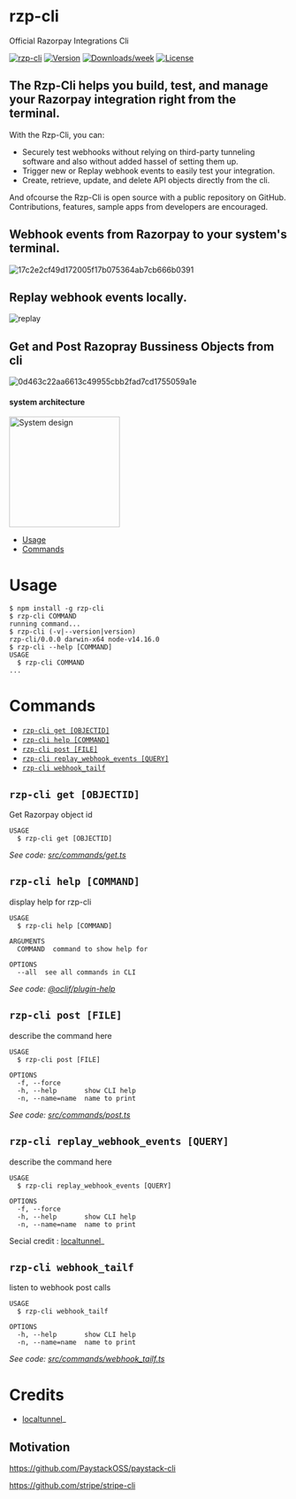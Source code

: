 

rzp-cli 
=======

Official Razorpay Integrations Cli

[![rzp-cli](https://img.shields.io/static/v1?label=cli&message=razorpay&color=%3CCOLOR%3E)](http://razorpay.com/)
[![Version](https://img.shields.io/npm/v/rzp-cli.svg)](https://npmjs.org/package/rzp-cli)
[![Downloads/week](https://img.shields.io/npm/dw/rzp-cli.svg)](https://npmjs.org/package/rzp-cli)
[![License](https://img.shields.io/npm/l/rzp-cli.svg)](https://github.com/ayush-razorpay/rzp-cli/blob/master/package.json)




## The Rzp-Cli helps you build, test, and manage your Razorpay integration right from the terminal.

With the Rzp-Cli, you can:

* Securely test webhooks without relying on third-party tunneling software and also without added hassel of setting them up.
* Trigger new or Replay webhook events to easily test your integration.
* Create, retrieve, update, and delete API objects directly from the cli.

And ofcourse the Rzp-Cli is open source with a public repository on GitHub. 
Contributions, features, sample apps from developers are encouraged.

## Webhook events from Razorpay to your system's terminal.

![17c2e2cf49d172005f17b075364ab7cb666b0391](https://user-images.githubusercontent.com/78246948/113145619-4522a400-924c-11eb-8c9b-5a48f153ac51.gif)

## Replay webhook events locally. 

![replay](https://user-images.githubusercontent.com/78246948/113146920-de9e8580-924d-11eb-8c95-7e86287f77c1.gif)


## Get and Post Razopray Bussiness Objects from cli

![0d463c22aa6613c49955cbb2fad7cd1755059a1e](https://user-images.githubusercontent.com/78246948/113151917-355a8e00-9253-11eb-83e6-8d3147c67197.gif)


#### system architecture
[<img width="200" alt="System design" src="https://user-images.githubusercontent.com/78246948/113157310-67baba00-9258-11eb-8f58-4f31e30d9b67.png">](https://user-images.githubusercontent.com/78246948/113157310-67baba00-9258-11eb-8f58-4f31e30d9b67.png)

<!-- toc -->
* [Usage](#usage)
* [Commands](#commands)
<!-- tocstop -->
# Usage
<!-- usage -->
```sh-session
$ npm install -g rzp-cli
$ rzp-cli COMMAND
running command...
$ rzp-cli (-v|--version|version)
rzp-cli/0.0.0 darwin-x64 node-v14.16.0
$ rzp-cli --help [COMMAND]
USAGE
  $ rzp-cli COMMAND
...
```
<!-- usagestop -->
# Commands
<!-- commands -->
* [`rzp-cli get [OBJECTID]`](#rzp-cli-get-objectid)
* [`rzp-cli help [COMMAND]`](#rzp-cli-help-command)
* [`rzp-cli post [FILE]`](#rzp-cli-post-file)
* [`rzp-cli replay_webhook_events [QUERY]`](#rzp-cli-replay_webhook_events-query)
* [`rzp-cli webhook_tailf`](#rzp-cli-webhook_tailf)

## `rzp-cli get [OBJECTID]`

Get Razorpay object id

```
USAGE
  $ rzp-cli get [OBJECTID]
```

_See code: [src/commands/get.ts](https://github.com/ayush-razorpay/rzp-cli/blob/v0.0.0/src/commands/get.ts)_

## `rzp-cli help [COMMAND]`

display help for rzp-cli

```
USAGE
  $ rzp-cli help [COMMAND]

ARGUMENTS
  COMMAND  command to show help for

OPTIONS
  --all  see all commands in CLI
```

_See code: [@oclif/plugin-help](https://github.com/oclif/plugin-help/blob/v3.2.2/src/commands/help.ts)_

## `rzp-cli post [FILE]`

describe the command here

```
USAGE
  $ rzp-cli post [FILE]

OPTIONS
  -f, --force
  -h, --help       show CLI help
  -n, --name=name  name to print
```

_See code: [src/commands/post.ts](https://github.com/ayush-razorpay/rzp-cli/blob/v0.0.0/src/commands/post.ts)_

## `rzp-cli replay_webhook_events [QUERY]`

describe the command here

```
USAGE
  $ rzp-cli replay_webhook_events [QUERY]

OPTIONS
  -f, --force
  -h, --help       show CLI help
  -n, --name=name  name to print
```

Secial credit : [localtunnel](https://github.com/localtunnel/localtunnel)_

## `rzp-cli webhook_tailf`

listen to webhook post calls

```
USAGE
  $ rzp-cli webhook_tailf

OPTIONS
  -h, --help       show CLI help
  -n, --name=name  name to print
```

_See code: [src/commands/webhook_tailf.ts](https://github.com/ayush-razorpay/rzp-cli/blob/v0.0.0/src/commands/webhook_tailf.ts)_
<!-- commandsstop -->

# Credits 

* [localtunnel](https://github.com/localtunnel/localtunnel)_

## Motivation

https://github.com/PaystackOSS/paystack-cli

https://github.com/stripe/stripe-cli
